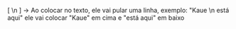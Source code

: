 [ \n ] -> Ao colocar no texto, ele vai pular uma linha, exemplo: "Kaue \n está aqui" ele vai colocar "Kaue" em cima e "está aqui" em baixo
<br>